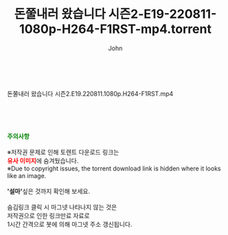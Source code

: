 ﻿---
layout: post
title:  "돈쭐내러 왔습니다 시즌2-E19-220811-1080p-H264-F1RST-mp4.torrent"
author: John
categories: [ 방송/음악 ]
tags: [  ]
image:  
description: "돈쭐내러 왔습니다 시즌2-E19-220811-1080p-H264-F1RST-mp4 torrent 정보 공유"
toc: true
toc_sticky: true
---

<br>
<div class="view-img">
<a class="view_image" href="http://torrentmobile61.com/bbs/view_image.php?fn=%2Fdata%2Ffile%2Fmusic%2F3735183265_jx2QSLFX_927eb1b1e9ce207f2ef271310f2dc097295dbe88.jpg" target="_blank"><img alt="" class="img-tag" content="http://torrentmobile61.com/data/file/music/3735183265_jx2QSLFX_927eb1b1e9ce207f2ef271310f2dc097295dbe88.jpg" itemprop="image" src="http://torrentmobile61.com/data/file/music/thumb-3735183265_jx2QSLFX_927eb1b1e9ce207f2ef271310f2dc097295dbe88_835x2212.jpg"/></a></div><div class="view-content" itemprop="description">
<p>돈쭐내러 왔습니다 시즌2.E19.220811.1080p.H264-F1RST.mp4<br/></p> </div>
    
<br><br><br>
<p data-ke-size="size16"><b><span style="color: green;">주의사항</span></b><br /><br />※저작권 문제로 인해 토렌트 다운로드 링크는<br /><b><span style="color: red;">유사 이미지</span></b>에 숨겨뒀습니다.<br />※Due to copyright issues, the torrent download link is hidden where it looks like an image.<br /><br /><b>'설마'</b>싶은 것까지 확인해 보세요.<br /><br />숨김링크 클릭 시 마그넷 나타나지 않는 것은<br />저작권으로 인한 링크만료 자료로<br />1시간 간격으로 봇에 의해 마그넷 주소 갱신됩니다.</p>
